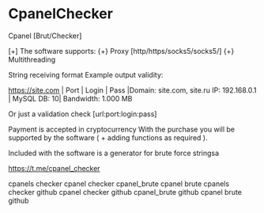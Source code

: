 # CpanelChecker
Cpanel [Brut/Checker]

[+] The software supports:
{+} Proxy [http/https/socks5/socks5/]
{+} Multithreading

String receiving format
Example output validity:

https://site.com | Port | Login | Pass |Domain: site.com, site.ru 
IP: 192.168.0.1 | MySQL DB: 10| Bandwidth: 1.000 MB 

Or just a validation check
[url:port:login:pass]


Payment is accepted in cryptocurrency
With the purchase you will be supported by the software ( + adding functions as required ).

Included with the software is a generator for brute force stringsа

https://t.me/cpanel_checker

cpanels checker
cpanel checker
cpanel_brute
cpanel brute
cpanels checker github
cpanel checker github
cpanel_brute github
cpanel brute github
